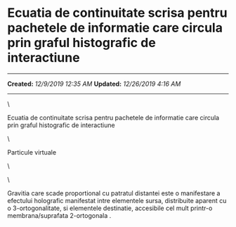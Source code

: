 Ecuatia de continuitate scrisa pentru pachetele de informatie care circula prin graful histografic de interactiune
==================================================================================================================

  -------------- ----------------------
  **Created:**   *12/9/2019 12:35 AM*
  **Updated:**   *12/26/2019 4:16 AM*
  -------------- ----------------------

\

Ecuatia de continuitate scrisa pentru pachetele de informatie care
circula prin graful histografic de interactiune

\

Particule virtuale

\

\

Gravitia care scade proportional cu patratul distantei este o
manifestare a efectului holografic manifestat intre elementele sursa,
distribuite aparent cu o 3-ortogonalitate, si elementele destinatie,
accesibile cel mult printr-o membrana/suprafata 2-ortogonala .

 
